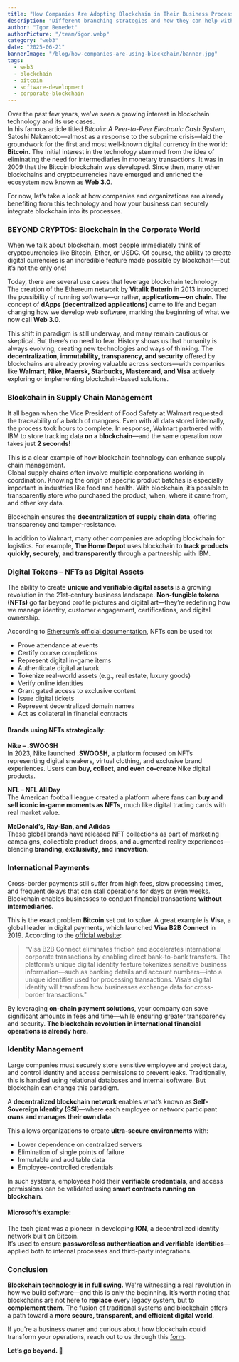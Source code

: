 ```yaml
---
title: "How Companies Are Adopting Blockchain in Their Business Processes"
description: "Different branching strategies and how they can help with your Git branch management, as well as your test and release pipelines."
author: "Igor Benedet"
authorPicture: "/team/igor.webp"
category: "web3"
date: "2025-06-21"
bannerImage: "/blog/how-companies-are-using-blockchain/banner.jpg"
tags:
  - web3
  - blockchain
  - bitcoin
  - software-development
  - corporate-blockchain
---
```



Over the past few years, we've seen a growing interest in blockchain technology and its use cases.  
In his famous article titled *Bitcoin: A Peer-to-Peer Electronic Cash System*, Satoshi Nakamoto—almost as a response to the subprime crisis—laid the groundwork for the first and most well-known digital currency in the world: **Bitcoin**. The initial interest in the technology stemmed from the idea of eliminating the need for intermediaries in monetary transactions. It was in 2009 that the Bitcoin blockchain was developed. Since then, many other blockchains and cryptocurrencies have emerged and enriched the ecosystem now known as **Web 3.0**.

For now, let’s take a look at how companies and organizations are already benefiting from this technology and how your business can securely integrate blockchain into its processes.


### BEYOND CRYPTOS: Blockchain in the Corporate World

When we talk about blockchain, most people immediately think of cryptocurrencies like Bitcoin, Ether, or USDC. Of course, the ability to create digital currencies is an incredible feature made possible by blockchain—but it’s not the only one!

Today, there are several use cases that leverage blockchain technology. The creation of the Ethereum network by **Vitalik Buterin** in 2013 introduced the possibility of running software—or rather, **applications—on chain**. The concept of **dApps (decentralized applications)** came to life and began changing how we develop web software, marking the beginning of what we now call **Web 3.0**.

This shift in paradigm is still underway, and many remain cautious or skeptical. But there’s no need to fear. History shows us that humanity is always evolving, creating new technologies and ways of thinking. The **decentralization, immutability, transparency, and security** offered by blockchains are already proving valuable across sectors—with companies like **Walmart, Nike, Maersk, Starbucks, Mastercard, and Visa** actively exploring or implementing blockchain-based solutions.



### Blockchain in Supply Chain Management

It all began when the Vice President of Food Safety at Walmart requested the traceability of a batch of mangoes. Even with all data stored internally, the process took hours to complete. In response, Walmart partnered with IBM to store tracking data **on a blockchain**—and the same operation now takes just **2 seconds!**

This is a clear example of how blockchain technology can enhance supply chain management.  
Global supply chains often involve multiple corporations working in coordination. Knowing the origin of specific product batches is especially important in industries like food and health. With blockchain, it’s possible to transparently store who purchased the product, when, where it came from, and other key data.

Blockchain ensures the **decentralization of supply chain data**, offering transparency and tamper-resistance.

In addition to Walmart, many other companies are adopting blockchain for logistics. For example, **The Home Depot** uses blockchain to **track products quickly, securely, and transparently** through a partnership with IBM.


### Digital Tokens – NFTs as Digital Assets

The ability to create **unique and verifiable digital assets** is a growing revolution in the 21st-century business landscape. **Non-fungible tokens (NFTs)** go far beyond profile pictures and digital art—they’re redefining how we manage identity, customer engagement, certifications, and digital ownership.

According to [Ethereum’s official documentation](https://ethereum.org/en/nft/), NFTs can be used to:

- Prove attendance at events  
- Certify course completions  
- Represent digital in-game items  
- Authenticate digital artwork  
- Tokenize real-world assets (e.g., real estate, luxury goods)  
- Verify online identities  
- Grant gated access to exclusive content  
- Issue digital tickets  
- Represent decentralized domain names  
- Act as collateral in financial contracts

#### Brands using NFTs strategically:

**Nike – .SWOOSH**  
In 2023, Nike launched **.SWOOSH**, a platform focused on NFTs representing digital sneakers, virtual clothing, and exclusive brand experiences. Users can **buy, collect, and even co-create** Nike digital products.

**NFL – NFL All Day**  
The American football league created a platform where fans can **buy and sell iconic in-game moments as NFTs**, much like digital trading cards with real market value.

**McDonald’s, Ray-Ban, and Adidas**  
These global brands have released NFT collections as part of marketing campaigns, collectible product drops, and augmented reality experiences—blending **branding, exclusivity, and innovation**.


### International Payments

Cross-border payments still suffer from high fees, slow processing times, and frequent delays that can stall operations for days or even weeks.  Blockchain enables businesses to conduct financial transactions **without intermediaries**.

This is the exact problem **Bitcoin** set out to solve. A great example is **Visa**, a global leader in digital payments, which launched **Visa B2B Connect** in 2019. According to the [official website](https://www.visa.com.br/sobre-a-visa/noticias-visa/nova-sala-de-imprensa/b2b-conect.html):

> "Visa B2B Connect eliminates friction and accelerates international corporate transactions by enabling direct bank-to-bank transfers. The platform’s unique digital identity feature tokenizes sensitive business information—such as banking details and account numbers—into a unique identifier used for processing transactions. Visa’s digital identity will transform how businesses exchange data for cross-border transactions."

By leveraging **on-chain payment solutions**, your company can save significant amounts in fees and time—while ensuring greater transparency and security. **The blockchain revolution in international financial operations is already here.**



### Identity Management

Large companies must securely store sensitive employee and project data, and control identity and access permissions to prevent leaks.  Traditionally, this is handled using relational databases and internal software. But blockchain can change this paradigm.

A **decentralized blockchain network** enables what’s known as **Self-Sovereign Identity (SSI)**—where each employee or network participant **owns and manages their own data**.

This allows organizations to create **ultra-secure environments** with:

- Lower dependence on centralized servers  
- Elimination of single points of failure  
- Immutable and auditable data  
- Employee-controlled credentials

In such systems, employees hold their **verifiable credentials**, and access permissions can be validated using **smart contracts running on blockchain**.

#### Microsoft’s example:  
The tech giant was a pioneer in developing **ION**, a decentralized identity network built on Bitcoin.  
It’s used to ensure **passwordless authentication and verifiable identities**—applied both to internal processes and third-party integrations.


### Conclusion

**Blockchain technology is in full swing.** We're witnessing a real revolution in how we build software—and this is only the beginning. It’s worth noting that blockchains are not here to **replace** every legacy system, but to **complement them**. The fusion of traditional systems and blockchain offers a path toward a **more secure, transparent, and efficient digital world**.

If you're a business owner and curious about how blockchain could transform your operations, reach out to us through this [form](https://app.pipefy.com/public/form/VeI1xD1y).

**Let’s go beyond. 🚀**
